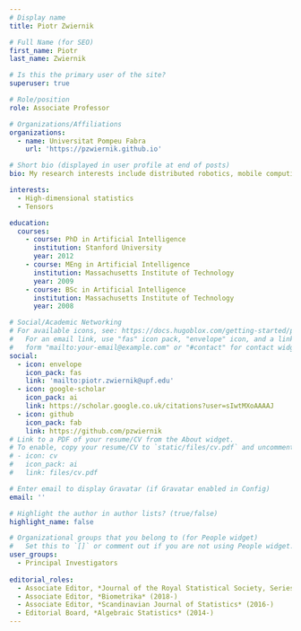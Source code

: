 ```yaml
---
# Display name
title: Piotr Zwiernik

# Full Name (for SEO)
first_name: Piotr
last_name: Zwiernik

# Is this the primary user of the site?
superuser: true

# Role/position
role: Associate Professor

# Organizations/Affiliations
organizations:
  - name: Universitat Pompeu Fabra
    url: 'https://pzwiernik.github.io'

# Short bio (displayed in user profile at end of posts)
bio: My research interests include distributed robotics, mobile computing and programmable matter.

interests:
  - High-dimensional statistics
  - Tensors

education:
  courses:
    - course: PhD in Artificial Intelligence
      institution: Stanford University
      year: 2012
    - course: MEng in Artificial Intelligence
      institution: Massachusetts Institute of Technology
      year: 2009
    - course: BSc in Artificial Intelligence
      institution: Massachusetts Institute of Technology
      year: 2008

# Social/Academic Networking
# For available icons, see: https://docs.hugoblox.com/getting-started/page-builder/#icons
#   For an email link, use "fas" icon pack, "envelope" icon, and a link in the
#   form "mailto:your-email@example.com" or "#contact" for contact widget.
social:
  - icon: envelope
    icon_pack: fas
    link: 'mailto:piotr.zwiernik@upf.edu'
  - icon: google-scholar
    icon_pack: ai
    link: https://scholar.google.co.uk/citations?user=sIwtMXoAAAAJ
  - icon: github
    icon_pack: fab
    link: https://github.com/pzwiernik
# Link to a PDF of your resume/CV from the About widget.
# To enable, copy your resume/CV to `static/files/cv.pdf` and uncomment the lines below.
# - icon: cv
#   icon_pack: ai
#   link: files/cv.pdf

# Enter email to display Gravatar (if Gravatar enabled in Config)
email: ''

# Highlight the author in author lists? (true/false)
highlight_name: false

# Organizational groups that you belong to (for People widget)
#   Set this to `[]` or comment out if you are not using People widget.
user_groups:
  - Principal Investigators
  
editorial_roles:
  - Associate Editor, *Journal of the Royal Statistical Society, Series B* (2023-)
  - Associate Editor, *Biometrika* (2018-)
  - Associate Editor, *Scandinavian Journal of Statistics* (2016-)
  - Editorial Board, *Algebraic Statistics* (2014-)
---
```



